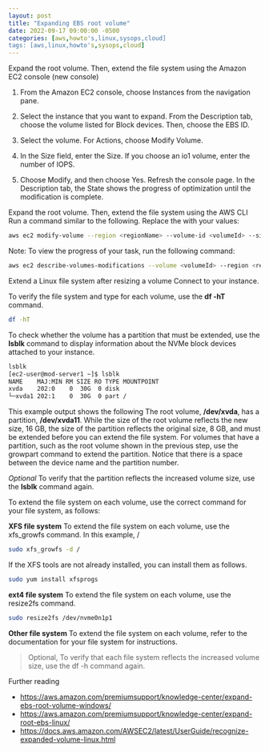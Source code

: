 ```yaml
---
layout: post
title: "Expanding EBS root volume"
date: 2022-09-17 09:00:00 -0500
categories: [aws,howto's,linux,sysops,cloud]
tags: [aws,linux,howto's,sysops,cloud]
---
```


Expand the root volume. Then, extend the file system using the Amazon EC2 console (new console)
1. From the Amazon EC2 console, choose Instances from the navigation pane.

2. Select the instance that you want to expand. From the Description tab, choose the volume listed for Block devices. Then, choose the EBS ID.

3. Select the volume. For Actions, choose Modify Volume.

4. In the Size field, enter the Size. If you choose an io1 volume, enter the number of IOPS.

5. Choose Modify, and then choose Yes. Refresh the console page. In the Description tab, the State shows the progress of optimization until the modification is complete.

Expand the root volume. Then, extend the file system using the AWS CLI
Run a command similar to the following. Replace the with your values:

```bash
aws ec2 modify-volume --region <regionName> --volume-id <volumeId> --size <newSize> --volume-type <newType> --iops <newIops>
```
Note: To view the progress of your task, run the following command:

```bash
aws ec2 describe-volumes-modifications --volume <volumeId> --region <region>
```

Extend a Linux file system after resizing a volume
Connect to your instance.

To verify the file system and type for each volume, use the <strong>df -hT</strong> command.

```bash
df -hT
```
To check whether the volume has a partition that must be extended, use the <strong>lsblk</strong> command to display information about the NVMe block devices attached to your instance.

```bash
lsblk
[ec2-user@mod-server1 ~]$ lsblk
NAME    MAJ:MIN RM SIZE RO TYPE MOUNTPOINT
xvda    202:0    0  30G  0 disk
└─xvda1 202:1    0  30G  0 part /
```

This example output shows the following
The root volume, <strong>/dev/xvda</strong>, has a partition, <strong>/dev/xvda11</strong>. While the size of the root volume reflects the new size, 16 GB, the size of the partition reflects the original size, 8 GB, and must be extended before you can extend the file system.
For volumes that have a partition, such as the root volume shown in the previous step, use the growpart command to extend the partition. Notice that there is a space between the device name and the partition number.

<em>Optional</em> To verify that the partition reflects the increased volume size, use the <strong>lsblk</strong> command again.

To extend the file system on each volume, use the correct command for your file system, as follows:

<strong>XFS file system</strong> To extend the file system on each volume, use the xfs_growfs command. In this example, /

```bash
sudo xfs_growfs -d /
```

If the XFS tools are not already installed, you can install them as follows.

```bash
sudo yum install xfsprogs
```
<strong>ext4 file system</strong> To extend the file system on each volume, use the resize2fs command.
```bash
sudo resize2fs /dev/nvme0n1p1
```

<strong>Other file system</strong> 
To extend the file system on each volume, refer to the documentation for your file system for instructions.

> Optional, To verify that each file system reflects the increased volume size, use the df -h command again.

Further reading
- https://aws.amazon.com/premiumsupport/knowledge-center/expand-ebs-root-volume-windows/
- https://aws.amazon.com/premiumsupport/knowledge-center/expand-root-ebs-linux/
- https://docs.aws.amazon.com/AWSEC2/latest/UserGuide/recognize-expanded-volume-linux.html